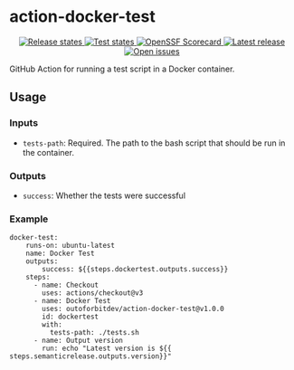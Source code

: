 # action-docker-test
<p align="center">
  <!-- <a href="https://github.com/outoforbitdev/action-docker-test/discussions">
    <img alt="Join the community on GitHub Discussions" src="https://img.shields.io/badge/Join%20the%20community-on%20GitHub%20Discussions-blue">
  </a> -->
  <a href="https://github.com/outoforbitdev/action-docker-test/actions?query=workflow%3ATest+branch%3Amaster">
    <img alt="Release states" src="https://github.com/outoforbitdev/action-docker-test/workflows/Test/badge.svg">
  </a>
  <a href="https://github.com/outoforbitdev/action-docker-test/actions">
    <img alt="Test states" src="https://github.com/outoforbitdev/action-docker-test/workflows/Release/badge.svg">
  </a>
  <a href="https://securityscorecards.dev/viewer/?uri=github.com/outoforbitdev/action-docker-test">
    <img alt="OpenSSF Scorecard" src="https://api.securityscorecards.dev/projects/github.com/outoforbitdev/action-docker-test/badge">
  </a>
  <a href="https://github.com/outoforbitdev/action-docker-test/releases/latest">
    <img alt="Latest release" src="https://img.shields.io/github/v/release/outoforbitdev/action-docker-test?logo=github">
  </a>
  <a href="https://github.com/outoforbitdev/action-docker-test/issues">
    <img alt="Open issues" src="https://img.shields.io/github/issues/outoforbitdev/action-docker-test?logo=github">
  </a>
</p>

GitHub Action for running a test script in a Docker container.

## Usage

### Inputs

* `tests-path`: Required. The path to the bash script that should be run in the container.

### Outputs

* `success`: Whether the tests were successful

### Example
```
docker-test:
    runs-on: ubuntu-latest
    name: Docker Test
    outputs:
        success: ${{steps.dockertest.outputs.success}}
    steps:
      - name: Checkout
        uses: actions/checkout@v3
      - name: Docker Test
        uses: outoforbitdev/action-docker-test@v1.0.0
        id: dockertest
        with:
          tests-path: ./tests.sh
      - name: Output version
        run: echo "Latest version is ${{ steps.semanticrelease.outputs.version}}"
```
